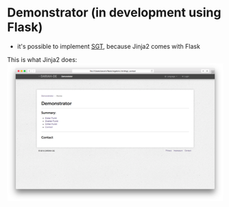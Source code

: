 # Demonstrator (in development using Flask)

- it's possible to implement [SGT](https://github.com/DARIAH-DE/StyleGuideTemplate), because Jinja2 comes with Flask


This is what Jinja2 does:
![screenshot](https://raw.githubusercontent.com/thvitt/cophi-toolbox/master/demonstrator/Jinja2/demonstrator.png)
